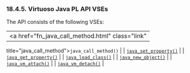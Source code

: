 <div>

<div>

<div>

<div>

### 18.4.5. Virtuoso Java PL API VSEs

</div>

</div>

</div>

The API consists of the following VSEs:

|                                                  |
|--------------------------------------------------|
| <a href="fn_java_call_method.html" class="link"  
 title="java_call_method"><code                    
 class="function">java_call_method()</code></a>    |
| <a href="fn_java_set_property.html" class="link" 
 title="java_set_property"><code                   
 class="function">java_set_property()</code></a>   |
| <a href="fn_java_get_property.html" class="link" 
 title="java_get_property"><code                   
 class="function">java_get_property()</code></a>   |
| <a href="fn_java_load_class.html" class="link"   
 title="java_load_class"><code                     
 class="function">java_load_class()</code></a>     |
| <a href="fn_java_new_object.html" class="link"   
 title="java_new_object"><code                     
 class="function">java_new_object()</code></a>     |
| <a href="fn_java_vm_attach.html" class="link"    
 title="java_vm_attach"><code                      
 class="function">java_vm_attach()</code></a>      |
| <a href="fn_java_vm_detach.html" class="link"    
 title="java_vm_detach"><code                      
 class="function">java_vm_detach()</code></a>      |

</div>
